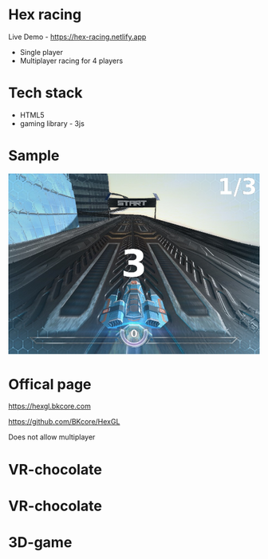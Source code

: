 # Hex racing

Live Demo - https://hex-racing.netlify.app

- Single player
- Multiplayer racing for 4 players

# Tech stack

- HTML5
- gaming library - 3js

# Sample

![alt text](https://github.com/Amankumar321/hex-racing/blob/main/hex.jpg?raw=true)

# Offical page

https://hexgl.bkcore.com

https://github.com/BKcore/HexGL

Does not allow multiplayer
# VR-chocolate
# VR-chocolate
# 3D-game
